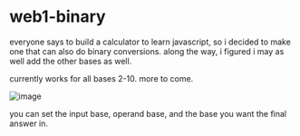 # web1-binary

everyone says to build a calculator to learn javascript, so i decided to make one that can also do binary conversions. along the way, i figured i may as well add the other bases as well.

currently works for all bases 2-10. more to come.

![image](https://user-images.githubusercontent.com/79169638/199934685-bef9f753-a180-4180-9f09-01254bd542cb.png)

you can set the input base, operand base, and the base you want the final answer in.
